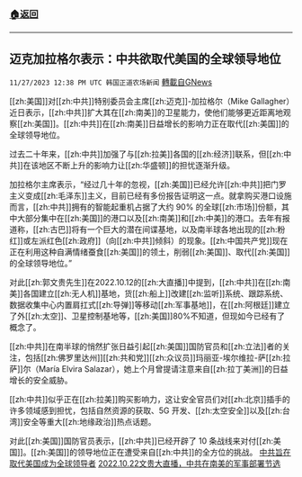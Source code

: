 ###  [:house:返回](README.md)
---


## 迈克加拉格尔表示：中共欲取代美国的全球领导地位
`11/27/2023 12:38 PM UTC 韩国正道农场新闻` [轉載自GNews](https://gnews.org/articles/2042300)

 
[[zh:美国]]对[[zh:中共]]特别委员会主席[[zh:迈克]]-加拉格尔（Mike Gallagher）近日表示，[[zh:中共]]扩大其在[[zh:南美]]的卫星能力，使他们能够更近距离地观察[[zh:美国]]。[[zh:中共]]在[[zh:南美]]日益增长的影响力正在取代[[zh:美国]]的全球领导地位。

  

过去二十年来，[[zh:中共]]加强了与[[zh:拉美]]各国的[[zh:经济]]联系，但[[zh:中共]]在该地区不断上升的影响力让[[zh:华盛顿]]的担忧逐渐升级。

  

加拉格尔主席表示，“经过几十年的忽视，[[zh:美国]]已经允许[[zh:中共]]把门罗主义变成[[zh:毛泽东]]主义，目前已经有多份报告证明这一点。就拿购买港口设施而言，[[zh:中共]]拥有的智能起重机占据了大约 90% 的全球[[zh:市场]]份额，其中大部分集中在[[zh:美国]]的港口以及[[zh:南美]]和[[zh:中美]]的港口。去年有报道称，[[zh:古巴]]将有一个巨大的潜在间谍基地，以及南半球各地出现的[[zh:粉红]]或左派红色[[zh:政府]]（向[[zh:中共]]倾斜）的现象。[[zh:中国共产党]]现在正在利用这种自满情绪蚕食[[zh:美国]]的领土，削弱[[zh:美国]]、取代[[zh:美国]]的全球领导地位。”

  

对此[[zh:郭文贵先生]]在2022.10.12的[[zh:大直播]]中提到，[[zh:中共]]在[[zh:南美]]各国建立[[zh:无人机]]基地，货[[zh:船上]]改建[[zh:监听]]系统、跟踪系统、数据收集中心内置肩扛式[[zh:导弹]]等移动[[zh:军事基地]]，在[[zh:阿根廷]]建立了外[[zh:太空]]、卫星控制基地等，[[zh:美国]]80%不知道，但现如今已经有了概念了。

  

[[zh:中共]]在南半球的悄然扩张日益引起[[zh:美国]]国防官员和[[zh:立法]]者的关注，包括[[zh:佛罗里达州]][[zh:共和党]][[zh:众议员]]玛丽亚-埃尔维拉-萨[[zh:拉萨]]尔（María Elvira Salazar），她上个月曾提请注意来自[[zh:拉丁美洲]]的日益增长的安全威胁。

  

[[zh:中共]]似乎正在[[zh:拉美]]购买影响力，这让安全官员们对[[zh:北京]]插手的许多领域感到担忧，包括自然资源的获取、5G 开发、[[zh:太空安全]]以及[[zh:台湾]]安全等重大[[zh:地缘政治]]热点话题。

  

对此[[zh:美国]]国防官员表示，[[zh:中共]]已经开辟了 10 条战线来对付[[zh:美国]]。[[zh:美国]]的领导地位正在遭受来自[[zh:中共]]的全方位的挑战。
[中共旨在取代美国成为全球领导者](https://www.foxnews.com/media/china-aims-displace-us-global-leader-mike-gallagher)
[2022.10.22文贵大直播，中共在南美的军事部署节选](https://www.youtube.com/watch?v=BAPbANLDXgo)


